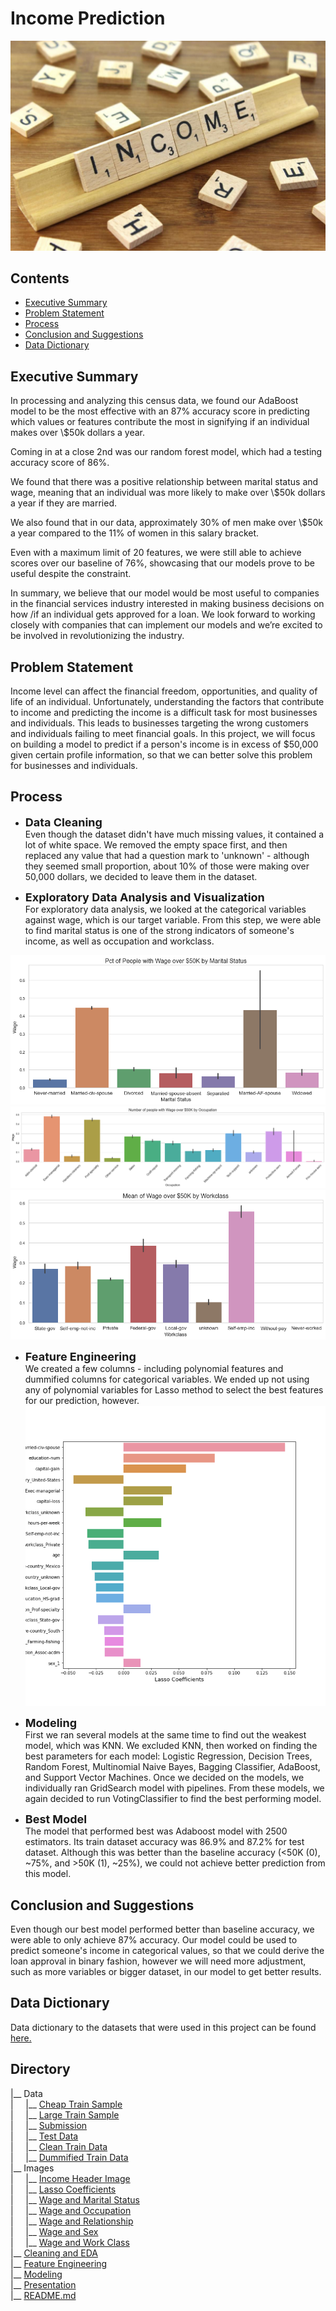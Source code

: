 # Income Prediction
<img src = './images/income.jpg' width = "700"></img>

## Contents

* [Executive Summary](#Executive-Summary)
* [Problem Statement](#Problem-Statement)
* [Process](#Process)
* [Conclusion and Suggestions](#Conclusion-and-Suggestions)
* [Data Dictionary](#Data-Dictionary)

## Executive Summary

In processing and analyzing this census data, we found our AdaBoost model to be the most effective with an 87% accuracy score in predicting which values or features contribute the most in signifying if an individual makes over \\$50k dollars a year.

Coming in at a close 2nd was our random forest model, which had a testing accuracy score of 86%.  

We found that there was a positive relationship between marital status and wage, meaning that an individual was more likely to make over \\$50k dollars a year if they are married.  

We also found that in our data, approximately 30% of men make over \\$50k a year compared to the 11% of women in this salary bracket.  

Even with a maximum limit of 20 features, we were still able to achieve scores over our baseline of 76%, showcasing that our models prove to be useful despite the constraint.  

In summary, we believe that our model would be most useful to companies in the financial services industry interested in making business decisions on how /if an individual gets approved for a loan.
We look forward to working closely with companies that can implement our models and we’re excited to be involved in revolutionizing the industry.

## Problem Statement

Income level can affect the financial freedom, opportunities, and quality of life of an individual. Unfortunately, understanding the factors that contribute to income and predicting the income is a difficult task for most businesses and individuals. This leads to businesses targeting the wrong customers and individuals failing to meet financial goals. 
In this project, we will focus on building a model to predict if a person's income is in excess of \$50,000 given certain profile information, so that we can better solve this problem for businesses and individuals.


## Process

* <b><font size = 4>Data Cleaning</font></b><br>
Even though the dataset didn't have much missing values, it contained a lot of white space. We removed the empty space first, and then replaced any value that had a question mark to 'unknown' - although they seemed small proportion, about 10% of those were making over 50,000 dollars, we decided to leave them in the dataset. 
 
* <b><font size = 4>Exploratory Data Analysis and Visualization</font></b><br>
For exploratory data analysis, we looked at the categorical variables against wage, which is our target variable. From this step, we were able to find marital status is one of the strong indicators of someone's income, as well as occupation and workclass.<br>
<div id = 'header'>
  <img src="./images/wage_over_50K_marital_status.png">
  <img src="./images/wage_over_50K_occupation.png">
  <img src="./images/wage_over_50k_workclass.png">
</div>

* <b><font size = 4>Feature Engineering</font></b><br>
We created a few columns - including polynomial features and dummified columns for categorical variables. We ended up not using any of polynomial variables for Lasso method to select the best features for our prediction, however. 
    <img src="./images/lasso.png">
* <b><font size = 4>Modeling</font></b><br>
First we ran several models at the same time to find out the weakest model, which was KNN. We excluded KNN, then worked on finding the best parameters for each model: Logistic Regression, Decision Trees, Random Forest, Multinomial Naive Bayes, Bagging Classifier, AdaBoost, and Support Vector Machines. Once we decided on the models, we individually ran GridSearch model with pipelines. From these models, we again decided to run VotingClassifier to find the best performing model.

* <b><font size = 4>Best Model</font></b><br>
The model that performed best was Adaboost model with 2500 estimators. Its train dataset accuracy was 86.9% and 87.2% for test dataset. Although this was better than the baseline accuracy (<50K (0), ~75%, and >50K (1), ~25%), we could not achieve better prediction from this model. 


## Conclusion and Suggestions

Even though our best model performed better than baseline accuracy, we were able to only achieve 87% accuracy. Our model could be used to predict someone's income in categorical values, so that we could derive the loan approval in binary fashion, however we will need more adjustment, such as more variables or bigger dataset, in our model to get better results.


## Data Dictionary

Data dictionary to the datasets that were used in this project can be found <a href='https://archive.ics.uci.edu/ml/datasets/adult' target="_blank">here.</a>


## Directory


|__ Data<br>
|&nbsp;&nbsp;&nbsp;&nbsp;&nbsp;|__ [Cheap Train Sample](./data/cheap_train_sample.csv)<br>
|&nbsp;&nbsp;&nbsp;&nbsp;&nbsp;|__ [Large Train Sample](./data/large_train_sample.csv)<br>
|&nbsp;&nbsp;&nbsp;&nbsp;&nbsp;|__ [Submission](./data/submission.csv)<br>
|&nbsp;&nbsp;&nbsp;&nbsp;&nbsp;|__ [Test Data](./data/test_data.csv)<br>
|&nbsp;&nbsp;&nbsp;&nbsp;&nbsp;|__ [Clean Train Data](./data/train_cleaned.csv)<br>
|&nbsp;&nbsp;&nbsp;&nbsp;&nbsp;|__ [Dummified Train Data](./data/train_modeling.csv)<br>
|__ Images<br>
|&nbsp;&nbsp;&nbsp;&nbsp;&nbsp;|__ [Income Header Image](./images/income.jpg)<br>
|&nbsp;&nbsp;&nbsp;&nbsp;&nbsp;|__ [Lasso Coefficients](./images/lasso.png)<br>
|&nbsp;&nbsp;&nbsp;&nbsp;&nbsp;|__ [Wage and Marital Status](./images/wage_over_50K_marital_status.png)<br>
|&nbsp;&nbsp;&nbsp;&nbsp;&nbsp;|__ [Wage and Occupation](./images/wage_over_50K_occuptaion.png)<br>
|&nbsp;&nbsp;&nbsp;&nbsp;&nbsp;|__ [Wage and Relationship](./images/wage_over_50K_relationship.png)<br>
|&nbsp;&nbsp;&nbsp;&nbsp;&nbsp;|__ [Wage and Sex](./images/wage_over_50K_sex.png)<br>
|&nbsp;&nbsp;&nbsp;&nbsp;&nbsp;|__ [Wage and Work Class](./images/wage_over_50K_workclass.png)<br>
|__ [Cleaning and EDA](./01-DataCleaningEDA.ipynb)<br>
|__ [Feature Engineering](./02-FeatureEng.ipynb)<br>
|__ [Modeling](./03-Modeling.ipynb)<br>
|__ [Presentation](./Income_Prediction_Presentation.pdf)<br>
|__ [README.md](./README.md)